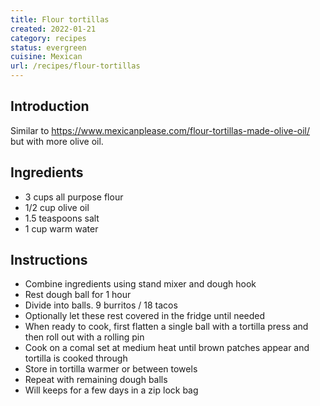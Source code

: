 ```yaml
---
title: Flour tortillas
created: 2022-01-21
category: recipes
status: evergreen
cuisine: Mexican
url: /recipes/flour-tortillas
---
```


## Introduction

Similar to https://www.mexicanplease.com/flour-tortillas-made-olive-oil/ but with more olive oil.

## Ingredients

- 3 cups all purpose flour
- 1/2 cup olive oil
- 1.5 teaspoons salt
- 1 cup warm water

## Instructions

- Combine ingredients using stand mixer and dough hook
- Rest dough ball for 1 hour
- Divide into balls. 9 burritos / 18 tacos
- Optionally let these rest covered in the fridge until needed
- When ready to cook, first flatten a single ball with a tortilla press and then roll out with a rolling pin
- Cook on a comal set at medium heat until brown patches appear and tortilla is cooked through
- Store in tortilla warmer or between towels
- Repeat with remaining dough balls
- Will keeps for a few days in a zip lock bag
